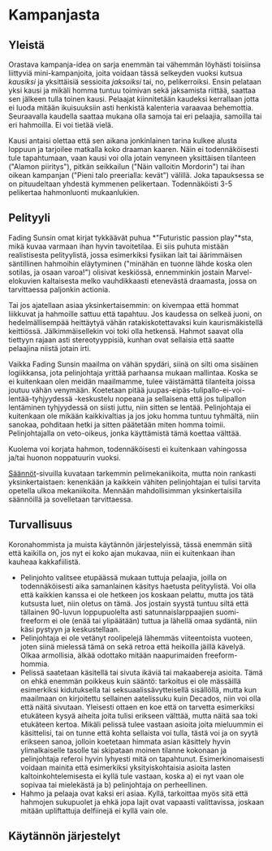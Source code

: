 # Kampanjasta

## Yleistä

Orastava kampanja-idea on sarja enemmän tai vähemmän löyhästi toisiinsa liittyviä mini-kampanjoita, joita voidaan tässä selkeyden vuoksi kutsua *kausiksi* ja yksittäisiä sessioita *jaksoiksi* tai, no, pelikerroiksi. Ensin pelataan yksi kausi ja mikäli homma tuntuu toimivan sekä jaksamista riittää, saattaa sen jälkeen tulla toinen kausi. Pelaajat kiinnitetään kaudeksi kerrallaan jotta ei luoda mitään ikuisuuksiin asti henkistä kalenteria varaavaa behemottia. Seuraavalla kaudella saattaa mukana olla samoja tai eri pelaajia, samoilla tai eri hahmoilla. Ei voi tietää vielä.

Kausi antaisi olettaa että sen aikana jonkinlainen tarina kulkee alusta loppuun ja tarjoilee matkalla koko draaman kaaren. Näin ei todennäköisesti tule tapahtumaan, vaan kausi voi olla jotain venyneen yksittäisen tilanteen ("Alamon piiritys"), pitkän seikkailun ("Näin valloitin Mordorin") tai ihan oikean kampanjan ("Pieni talo preerialla: kevät") välillä. Joka tapauksessa se on pituudeltaan yhdestä kymmenen pelikertaan. Todennäköisti 3-5 pelikertaa hahmonluonti mukaanlukien.

## Pelityyli

Fading Sunsin omat kirjat tykkäävät puhua *"Futuristic passion play"*sta, mikä kuvaa varmaan ihan hyvin tavoitetilaa. Ei siis puhuta mistään realistisesta pelityylistä, jossa esimerkiksi fysiikan lait tai äärimmäisen säntillinen hahmoihin eläytyminen ("minähän en tuonne lähde koska olen sotilas, ja osaan varoa!") olisivat keskiössä, ennemminkin jostain Marvel-elokuvien kaltaisesta melko vauhdikkaasti etenevästä draamasta, jossa on tarvittaessa paljonkin actionia.

Tai jos ajatellaan asiaa yksinkertaisemmin: on kivempaa että hommat liikkuvat ja hahmoille sattuu että tapahtuu. Jos kaudessa on selkeä juoni, on hedelmällisempää heittäytyä vähän ratakiskotettavaksi kuin kaurismäkistellä keittiössä. Jälkimmäisellekin voi toki olla hetkensä. Hahmot saavat olla tiettyyn rajaan asti stereotyyppisiä, kunhan ovat sellaisia että saatte pelaajina niistä jotain irti.

Vaikka Fading Sunsin maailma on vähän spydäri, siinä on silti oma sisäinen logiikkansa, jota pelinjohtaja yrittää parhaansa mukaan mallintaa. Koska se ei kuitenkaan olen meidän maailmamme, tulee väistämättä tilanteita joissa joutuu vähän venymään. Koetetaan pitää juupas-eipäs-tulipallo-ei-voi-lentää-tyhjyydessä -keskustelu nopeana ja sellaisena että jos tulipallon lentäminen tyhjyydessä on siisti juttu, niin sitten se lentää. Pelinjohtaja ei kuitenkaan ole mikään kaikkivaltias ja jos joku homma tuntuu tyhmältä, niin sanokaa, pohditaan hetki ja sitten päätetään miten homma toimii. Pelinjohtajalla on veto-oikeus, jonka käyttämistä tämä koettaa välttää.

Kuolema voi korjata hahmon, todennäköisesti ei kuitenkaan vahingossa ja/tai huonon noppatuurin vuoksi.

[Säännöt](saannot.md)-sivuilla kuvataan tarkemmin pelimekaniikoita, mutta noin rankasti yksinkertaistaen: kenenkään ja kaikkein vähiten pelinjohtajan ei tulisi tarvita opetella ulkoa mekaniikoita. Mennään mahdollisimman yksinkertaisilla säännöillä ja sovelletaan tarvittaessa.

## Turvallisuus

Koronahommista ja muista käytännön järjestelyissä, tässä enemmän siitä että kaikilla on, jos nyt ei koko ajan mukavaa, niin ei kuitenkaan ihan kauheaa kakkafiilistä.

* Pelinjohto valitsee etupäässä mukaan tuttuja pelaajia, joilla on todennäköisesti aika samanlainen käsitys haetusta pelityylistä. Voi olla että kaikkien kanssa ei ole hetkeen jos koskaan pelattu, mutta jos tätä kutsusta luet, niin oletus on tämä. Jos jostain syystä tuntuu siltä että tällainen 90-luvun loppupuolelta asti satunnaislarppaajien suomi-freeform ei ole (enää tai ylipäätään) tuttua ja lähellä omaa sydäntä, niin käsi pystyyn ja keskustellaan.
* Pelinjohtaja ei ole vetänyt roolipelejä lähemmäs viiteentoista vuoteen, joten siinä mielessä tämä on sekä retroa että heikoilla jäillä kävelyä. Olkaa armollisia, älkää odottako mitään naapurimaiden freeform-hommia.
* Pelissä saatetaan käsitellä tai sivuta ikäviä tai makaabereja asioita. Tämä on ehkä enemmän poikkeus kuin sääntö: tarkoitus ei ole mässäillä esimerkiksi kidutuksella tai seksuaalissävytteisellä sisällöllä, mutta kun maailmaan on kirjoitettu sellainen aatelissuku kuin Decados, niin voi olla että näitä sivutaan. Yleisesti ottaen en koe että on tarvetta esimerkiksi etukäteen kysyä aiheita joita tulisi erikseen välttää, mutta näitä saa toki etukäteen kertoa. Mikäli pelissä tulee vastaan asioita joita mieluummin ei käsittelisi, tai on tunne että kohta sellaista voi tulla, tästä voi ja on syytä erikseen sanoa, jolloin koetetaan himmata asian käsittely hyvin ylimalkaiselle tasolle tai skipataan moinen tilanne kokonaan ja pelinjohtaja referoi hyvin lyhyesti mitä on tapahtunut. Esimerkinomaisesti voidaan mainita että esimerkiksi yksityiskohtaisia asioita lasten kaltoinkohtelemisesta ei kyllä tule vastaan, koska a) ei nyt vaan ole sopivaa tai mielekästä ja b) pelinjohtaja on perheellinen.
* Hahmo ja pelaaja ovat kaksi eri asiaa. Kyllä, tarkoittaa myös sitä että hahmojen sukupuolet ja ehkä jopa lajit ovat vapaasti valittavissa, joskaan mitään upliftattuja delfiinejä ei kyllä vain ole.

## Käytännön järjestelyt